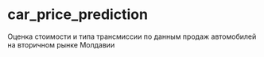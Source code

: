 # car_price_prediction
Оценка стоимости  и типа трансмиссии по данным продаж автомобилей на вторичном рынке Молдавии
